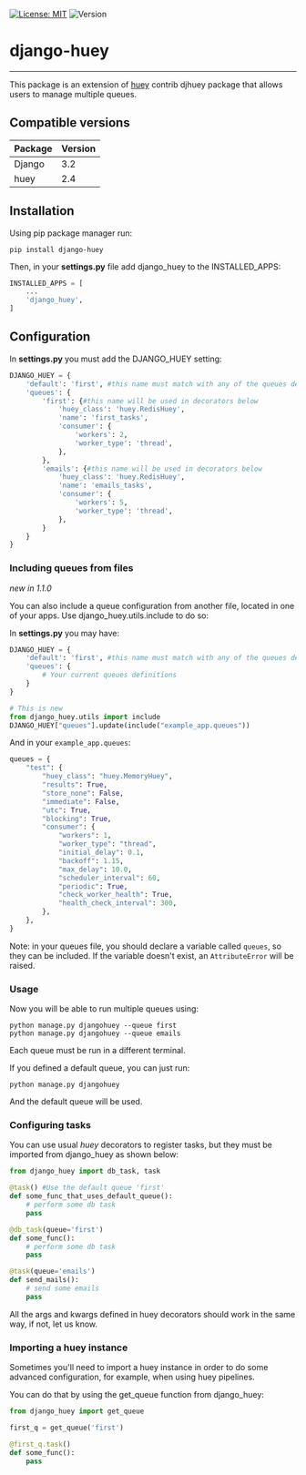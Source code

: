  [![License: MIT](https://img.shields.io/badge/License-MIT-yellow.svg)](https://opensource.org/licenses/MIT) ![Version](https://img.shields.io/badge/version-1.1.1-informational.svg)

# django-huey

***

This package is an extension of [huey](https://github.com/coleifer/huey) contrib djhuey package that allows users to manage multiple queues.

## Compatible versions
| Package     | Version     |
| ----------- | ----------- |
| Django      | 3.2         |
| huey        | 2.4         |

## Installation

Using pip package manager run:
```
pip install django-huey
```

Then, in your **settings.py** file add django_huey to the INSTALLED_APPS:
```python
INSTALLED_APPS = [
	...
    'django_huey',
]
```

## Configuration
In **settings.py** you must add the DJANGO_HUEY setting:
```python
DJANGO_HUEY = {
    'default': 'first', #this name must match with any of the queues defined below.
    'queues': {
        'first': {#this name will be used in decorators below
            'huey_class': 'huey.RedisHuey',  
            'name': 'first_tasks',  
            'consumer': {
                'workers': 2,
                'worker_type': 'thread',
            },
        },
        'emails': {#this name will be used in decorators below
            'huey_class': 'huey.RedisHuey',  
            'name': 'emails_tasks',  
            'consumer': {
                'workers': 5,
                'worker_type': 'thread',
            },
        }
    }
}
```

### Including queues from files
*new in 1.1.0*

You can also include a queue configuration from another file, located in one of your apps.
Use django_huey.utils.include to do so:

In **settings.py** you may have:
```python
DJANGO_HUEY = {
    'default': 'first', #this name must match with any of the queues defined below.
    'queues': {
        # Your current queues definitions
    }
}

# This is new
from django_huey.utils import include
DJANGO_HUEY["queues"].update(include("example_app.queues"))
```

And in your `example_app.queues`:
```python
queues = {
    "test": {
        "huey_class": "huey.MemoryHuey",
        "results": True,
        "store_none": False,
        "immediate": False,
        "utc": True,
        "blocking": True,
        "consumer": {
            "workers": 1,
            "worker_type": "thread",
            "initial_delay": 0.1,
            "backoff": 1.15,
            "max_delay": 10.0,
            "scheduler_interval": 60,
            "periodic": True,
            "check_worker_health": True,
            "health_check_interval": 300,
        },
    },
}
```
Note: in your queues file, you should declare a variable called `queues`, so they can be included. If the variable doesn't exist, an `AttributeError` will be raised.

### Usage
Now you will be able to run multiple queues using:
```
python manage.py djangohuey --queue first
python manage.py djangohuey --queue emails
```
Each queue must be run in a different terminal.

If you defined a default queue, you can just run:
```
python manage.py djangohuey
```
And the default queue will be used.


### Configuring tasks
You can use usual *huey* decorators to register tasks, but they must be imported from django_huey as shown below:

```python
from django_huey import db_task, task

@task() #Use the default queue 'first'
def some_func_that_uses_default_queue():
    # perform some db task
    pass

@db_task(queue='first')
def some_func():
    # perform some db task
    pass

@task(queue='emails')
def send_mails():
	# send some emails
    pass
```

All the args and kwargs defined in huey decorators should work in the same way, if not, let us know.

### Importing a huey instance
Sometimes you'll need to import a huey instance in order to do some advanced configuration, for example, when using huey pipelines.

You can do that by using the get_queue function from django_huey:
```python
from django_huey import get_queue

first_q = get_queue('first')

@first_q.task()
def some_func():
    pass
```